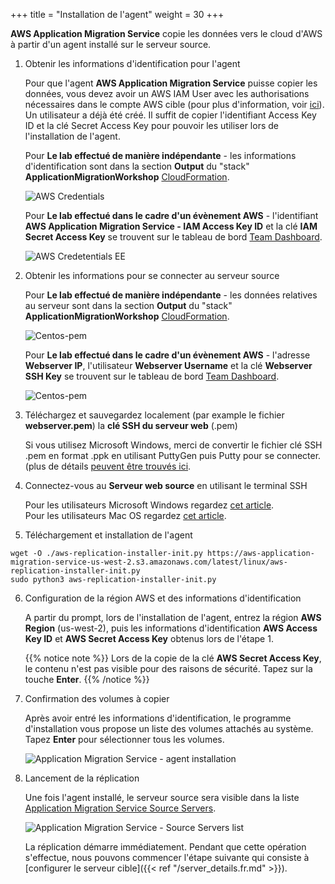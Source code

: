 +++
title = "Installation de l'agent"
weight = 30
+++

**AWS Application Migration Service** copie les données vers le cloud d'AWS à partir d'un agent installé sur le serveur source.

1. Obtenir les informations d'identification pour l'agent

    Pour que l'agent **AWS Application Migration Service** puisse copier les données, vous devez avoir un AWS IAM User avec les authorisations nécessaires dans le compte AWS cible (pour plus d'information, voir <a href="https://docs.aws.amazon.com/mgn/latest/ug/credentials.html" target="_blank" rel="noopener noreferrer">ici</a>). Un utilisateur a déjà été créé. Il suffit de copier l'identifiant Access Key ID et la clé Secret Access Key pour pouvoir les utiliser lors de l'installation de l'agent.

    Pour **Le lab effectué de manière indépendante** - les informations d'identification sont dans la section **Output** du "stack" **ApplicationMigrationWorkshop** <a href="https://us-west-2.console.aws.amazon.com/cloudformation/home?region=us-west-2#/" target="_blank" rel="noopener noreferrer">CloudFormation</a>.

    ![AWS Credentials](/app_mig_serv/install_agent_credentials.en.png)    

    Pour **Le lab effectué dans le cadre d'un évènement AWS** - l'identifiant **AWS Application Migration Service - IAM Access Key ID** et la clé **IAM Secret Access Key** se trouvent sur le tableau de bord <a href="https://dashboard.eventengine.run/dashboard" target="_blank" rel="noopener noreferrer">Team Dashboard</a>.    

    ![AWS Credetentials EE](/app_mig_serv/ee_credentials.en.png)

2. Obtenir les informations pour se connecter au serveur source

    Pour **Le lab effectué de manière indépendante** - les données relatives au serveur sont dans la section **Output** du "stack" **ApplicationMigrationWorkshop** <a href="https://us-west-2.console.aws.amazon.com/cloudformation/home?region=us-west-2#/" target="_blank" rel="noopener noreferrer">CloudFormation</a>.

    ![Centos-pem](/ce/webserver-self-paced-info.png)    

    Pour **Le lab effectué dans le cadre d'un évènement AWS** - l'adresse **Webserver IP**, l'utilisateur **Webserver Username** et la clé **Webserver SSH Key** se trouvent sur le tableau de bord <a href="https://dashboard.eventengine.run/dashboard" target="_blank" rel="noopener noreferrer">Team Dashboard</a>.

    ![Centos-pem](/ce/Centos-pem.png)

3. Téléchargez et sauvegardez localement (par example le fichier **webserver.pem**) la **clé SSH du serveur web** (.pem) 

    Si vous utilisez Microsoft Windows, merci de convertir le fichier clé SSH .pem en format .ppk en utilisant PuttyGen puis Putty pour se connecter. (plus de détails <a href="https://docs.aws.amazon.com/AWSEC2/latest/UserGuide/putty.html" target="_blank" rel="noopener noreferrer">peuvent être trouvés ici</a>.  

4. Connectez-vous au **Serveur web source** en utilisant le terminal SSH

    Pour les utilisateurs Microsoft Windows regardez <a href="https://docs.aws.amazon.com/AWSEC2/latest/UserGuide/putty.html" target="_blank" rel="noopener noreferrer">cet article</a>.  
    Pour les utilisateurs Mac OS regardez <a href="https://docs.aws.amazon.com/quickstarts/latest/vmlaunch/step-2-connect-to-instance.html#sshclient" target="_blank" rel="noopener noreferrer">cet article</a>.

5. Téléchargement et installation de l'agent

```shell
wget -O ./aws-replication-installer-init.py https://aws-application-migration-service-us-west-2.s3.amazonaws.com/latest/linux/aws-replication-installer-init.py
sudo python3 aws-replication-installer-init.py
```

6. Configuration de la région AWS et des informations d'identification

    A partir du prompt, lors de l'installation de l'agent, entrez la région **AWS Region** (us-west-2), puis les informations d'identification **AWS Access Key ID** et **AWS Secret Access Key** obtenus lors de l'étape 1.

    {{% notice note %}} Lors de la copie de la clé **AWS Secret Access Key**, le contenu n'est pas visible pour des raisons de sécurité. Tapez sur la touche **Enter**.
{{% /notice %}}   

7. Confirmation des volumes à copier

    Après avoir entré les informations d'identification, le programme d'installation vous propose un liste des volumes attachés au système. Tapez **Enter** pour sélectionner tous les volumes.

    ![Application Migration Service - agent installation](/app_mig_serv/install_agent.en.png)

8. Lancement de la réplication

    Une fois l'agent installé, le serveur source sera visible dans la liste <a href="https://us-west-2.console.aws.amazon.com/mgn/home?region=us-west-2#/sourceServers" target="_blank" rel="noopener noreferrer">Application Migration Service Source Servers</a>.

    ![Application Migration Service - Source Servers list](/app_mig_serv/source_servers.en.png)

    La réplication démarre immédiatement. Pendant que cette opération s'effectue, nous pouvons commencer l'étape suivante qui consiste à [configurer le serveur cible]({{< ref "/server_details.fr.md" >}}).

